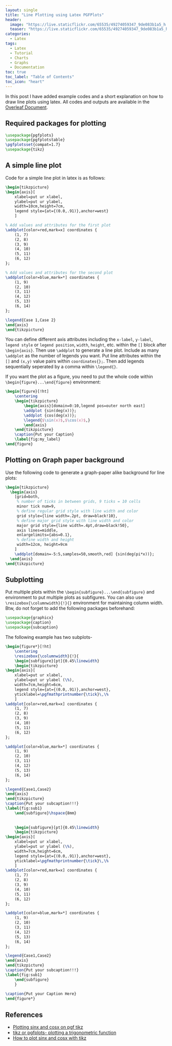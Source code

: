 ```yaml
---
layout: single
title: "Line Plotting using Latex PGFPlots"
header:
  image: "https://live.staticflickr.com/65535/49274059347_9de083b1a5_h.jpg"
  teaser: "https://live.staticflickr.com/65535/49274059347_9de083b1a5_h.jpg"
categories:
  - Latex
tags:
  - Latex
  - Tutorial
  - Charts
  - Graphs
  - Documentation
toc: true
toc_label: "Table of Contents"
toc_icon: "heart"
---
```


In this post I have added example codes and a short explanation on how to draw line plots using latex. All codes and outputs are available in the [Overleaf Document](https://www.overleaf.com/read/rbkstfzrydpk).

## Required packages for plotting 
```latex
\usepackage{pgfplots}
\usepackage{pgfplotstable}
\pgfplotsset{compat=1.7}
\usepackage{tikz}
```
## A simple line plot
Code for a simple line plot in latex is as follows:
```latex
\begin{tikzpicture}
\begin{axis}[
	xlabel=put ur xlabel,
	ylabel=put ur ylabel,
	width=10cm,height=7cm,
    legend style={at={(0.0,.91)},anchor=west}
    ]

% Add values and attributes for the first plot
\addplot[color=red,mark=x] coordinates {
	(1, 7)
	(2, 8)
	(3, 9)
	(4, 10)
	(5, 11)
	(6, 12)
};

% Add values and attributes for the second plot
\addplot[color=blue,mark=*] coordinates {
	(1, 9)
	(2, 10)
	(3, 11)
	(4, 12)
	(5, 13)
	(6, 14)
};

\legend{Case 1,Case 2}
\end{axis}
\end{tikzpicture}
```

You can define different axis attributes including the `x-label`, `y-label`, `legend style` or `legend position`, `width`, `height`, etc. within the `[]` block after `\begin{axis}`. Then use `\addplot` to generate a line plot. Include as many `\addplot` as the number of legends you want. Put line attributes within the `[]` and `(x,y)` value pairs within `coordinates{};`. Then add legends sequentially seperated by a comma within `\legend{}`.

If you want the plot as a figure, you need to put the whole code within `\begin{figure}...\end{figure}` environment:
```latex
\begin{figure}[!ht]
    \centering
    \begin{tikzpicture}
        \begin{axis}[domain=0:10,legend pos=outer north east]
        \addplot {sin(deg(x))}; 
        \addplot {cos(deg(x))}; 
        \legend{$\sin(x)$,$\cos(x)$,}
        \end{axis}
    \end{tikzpicture}
    \caption{Put your Caption}
    \label{fig:my_label}
\end{figure}
```

## Plotting on Graph paper background 
Use the following code to generate a graph-paper alike background for line plots:
```latex
\begin{tikzpicture}
  \begin{axis}
    [grid=both,
     % number of ticks in between grids, 9 ticks = 10 cells
     minor tick num=9,
     % define regular grid style with line width and color
     grid style={line width=.2pt, draw=black!10},
     % define major grid style with line width and color
     major grid style={line width=.4pt,draw=black!50},
     axis lines=middle,
     enlargelimits={abs=0.1},
     % define width and height
     width=12cm, height=9cm
    ]
    \addplot[domain=-5:5,samples=50,smooth,red] {sin(deg(pi*x))};
  \end{axis}
\end{tikzpicture}
```

## Subplotting
Put multiple plots within the `\begin{subfigure}...\end{subfigure}` and  environment to put multiple plots as subfigures. You can also use `\resizebox{\columnwidth}{!}{}` environment for maintaining column width. Btw, do not forget to add the following packages beforehand:
```latex
\usepackage{graphicx}
\usepackage{caption}
\usepackage{subcaption}
```
The following example has two subplots-
```latex
\begin{figure*}[!ht]
    \centering
    \resizebox{\columnwidth}{!}{
    \begin{subfigure}[pt]{0.45\linewidth}
    \begin{tikzpicture}
\begin{axis}[
	xlabel=put ur xlabel,
	ylabel=put ur ylabel (\%),
	width=7cm,height=6cm,
    legend style={at={(0.0,.91)},anchor=west},
    yticklabel=\pgfmathprintnumber{\tick}\,\%
    ]
\addplot[color=red,mark=x] coordinates {
	(1, 7)
	(2, 8)
	(3, 9)
	(4, 10)
	(5, 11)
	(6, 12)
};

\addplot[color=blue,mark=*] coordinates {
	(1, 9)
	(2, 10)
	(3, 11)
	(4, 12)
	(5, 13)
	(6, 14)
};

\legend{Case1,Case2}
\end{axis}
\end{tikzpicture}
\caption{Put your subcaption!!!}
\label{fig:sub1}
    \end{subfigure}\hspace{8mm}
    
    
    \begin{subfigure}[pt]{0.45\linewidth}
    \begin{tikzpicture}
\begin{axis}[
	xlabel=put ur xlabel,
	ylabel=put ur ylabel (\%),
	width=7cm,height=6cm,
    legend style={at={(0.0,.91)},anchor=west},
    yticklabel=\pgfmathprintnumber{\tick}\,\%
    ]
\addplot[color=red,mark=x] coordinates {
	(1, 7)
	(2, 8)
	(3, 9)
	(4, 10)
	(5, 11)
	(6, 12)
};

\addplot[color=blue,mark=*] coordinates {
	(1, 9)
	(2, 10)
	(3, 11)
	(4, 12)
	(5, 13)
	(6, 14)
};

\legend{Case1,Case2}
\end{axis}
\end{tikzpicture}
\caption{Put your subcaption!!!}
\label{fig:sub1}
    \end{subfigure}
    }
    
\caption{Put your Caption Here}
\end{figure*}
```

## References
* [Plotting sinx and cosx on pgf tikz](https://tex.stackexchange.com/questions/231052/plotting-fx-sin-x-and-fx-cos-x-on-pgf-tikz)
* [tikz or pgfplots- plotting a trigonometric function](https://tex.stackexchange.com/questions/361915/tikz-or-pgfplots-plotting-a-trigonometric-function-cos-sin-tan)
* [How to plot sinx and cosx with tikz](https://tex.stackexchange.com/questions/16232/how-to-plot-fx-sinx-kx-cosx-and-ux-x%C2%B2-with-tikz)
<!--stackedit_data:
eyJoaXN0b3J5IjpbMTUzNzI1OTA2NywtMTU2ODI3MjkyMV19
-->